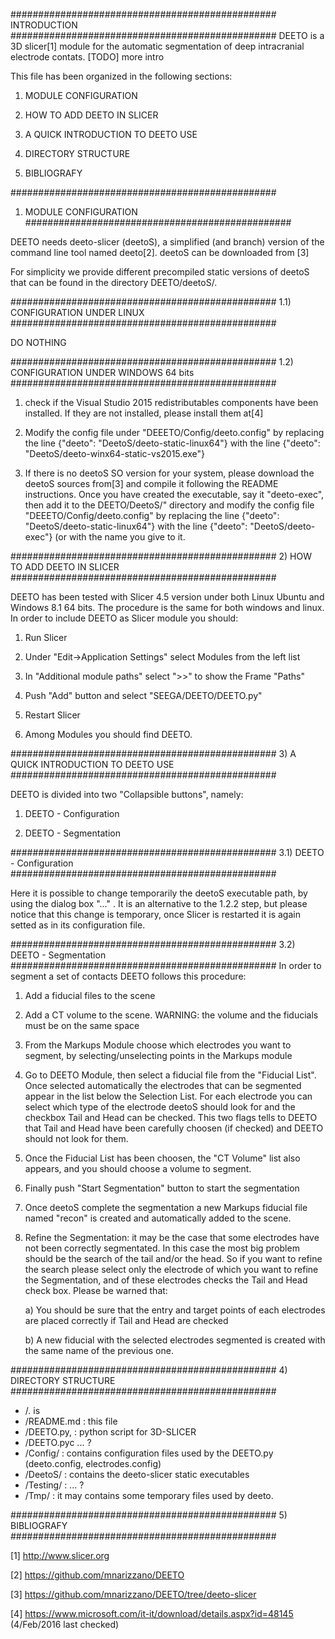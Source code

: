 ################################################
INTRODUCTION
################################################
DEETO is a 3D slicer[1] module for the automatic segmentation of deep
intracranial electrode contats. [TODO] more intro

This file has been organized in the following sections:

1) MODULE CONFIGURATION

2) HOW TO ADD DEETO IN SLICER

3) A QUICK INTRODUCTION TO DEETO USE

4) DIRECTORY STRUCTURE

5) BIBLIOGRAFY

################################################
1) MODULE CONFIGURATION 
################################################

DEETO needs deeto-slicer (deetoS), a simplified (and branch) version of the
command line tool named deeto[2]. deetoS can be downloaded from [3]

For simplicity we provide different precompiled static versions of
deetoS that can be found in the directory DEETO/deetoS/.

################################################
1.1) CONFIGURATION UNDER LINUX
################################################

DO NOTHING

################################################
1.2) CONFIGURATION UNDER WINDOWS 64 bits
################################################
1) check if the Visual Studio 2015 redistributables components have
   been installed. If they are not installed, please install them at[4] 

2) Modify the config file under "DEEETO/Config/deeto.config" by
   replacing the line
      {"deeto": "DeetoS/deeto-static-linux64"} 
   with the line
      {"deeto": "DeetoS/deeto-winx64-static-vs2015.exe"}

3) If there is no deetoS SO version for your system, please download
   the deetoS sources from[3] and compile it following the README
   instructions. Once you have created the executable, say it
   "deeto-exec", then add it to the DEETO/DeetoS/" directory and
   modify the config file "DEEETO/Config/deeto.config" by replacing
   the line
      {"deeto": "DeetoS/deeto-static-linux64"} 
   with the line
      {"deeto": "DeetoS/deeto-exec"} (or with the name you give to it.


################################################
2) HOW TO ADD DEETO IN SLICER
################################################

DEETO has been tested with Slicer 4.5 version under both Linux Ubuntu
and Windows 8.1 64 bits. The procedure is the same for both windows
and linux. In order to include DEETO as Slicer module you should:

1) Run Slicer

2) Under "Edit->Application Settings" select Modules from the left list

3) In "Additional module paths" select ">>" to show the Frame "Paths"

4) Push "Add" button and select "SEEGA/DEETO/DEETO.py"

5) Restart Slicer 

6) Among Modules you should find DEETO.

################################################
3) A QUICK INTRODUCTION TO DEETO USE
################################################

DEETO is divided into two "Collapsible buttons", namely:

1) DEETO - Configuration

2) DEETO - Segmentation

################################################
3.1) DEETO - Configuration
################################################

Here it is possible to change temporarily the deetoS executable path,
by using the dialog box "..." . It is an alternative to the 1.2.2
step, but please notice that this change is temporary, once Slicer is
restarted it is again setted as in its configuration file.

################################################
3.2) DEETO - Segmentation
################################################
In order to segment a set of contacts DEETO follows this procedure:

1) Add a fiducial files to the scene

2) Add a CT volume to the scene. WARNING: the volume and the fiducials
   must be on the same space

3) From the Markups Module choose which electrodes you want to
   segment, by selecting/unselecting points in the Markups module

4) Go to DEETO Module, then select a fiducial file from the "Fiducial
   List". Once selected automatically the electrodes that can be
   segmented appear in the list below the Selection List.  For each
   electrode you can select which type of the electrode deetoS should
   look for and the checkbox Tail and Head can be checked. This two
   flags tells to DEETO that Tail and Head have been carefully choosen
   (if checked) and DEETO should not look for them. 
   
5) Once the Fiducial List has been choosen, the "CT Volume" list also
   appears, and you should choose a volume to segment.

6) Finally push "Start Segmentation" button to start the segmentation

7) Once deetoS complete the segmentation a new Markups fiducial file
   named "recon" is created and automatically added to the scene.

8) Refine the Segmentation: it may be the case that some electrodes
   have not been correctly segmentated. In this case the most big
   problem should be the search of the tail and/or the head. So if you
   want to refine the search please select only the electrode of which
   you want to refine the Segmentation, and of these electrodes checks
   the Tail and Head check box. Please be warned that:

   a) You should be sure that the entry and target points of each
      electrodes are placed correctly if Tail and Head are checked

   b) A new fiducial with the selected electrodes segmented is created
      with the same name of the previous one.

################################################
4) DIRECTORY STRUCTURE
################################################


- /. is <home> 
- <home>/README.md : this file
- <home>/DEETO.py, : python script for 3D-SLICER
- <home>/DEETO.pyc ... ?
- <home>/Config/   : contains configuration files used by the DEETO.py (deeto.config, electrodes.config)
- <home>/DeetoS/   : contains the deeto-slicer static executables 
- <home>/Testing/  : ... ?
- <home>/Tmp/      : it may contains some temporary files used by deeto.   



################################################
5) BIBLIOGRAFY
################################################

[1] http://www.slicer.org

[2] https://github.com/mnarizzano/DEETO

[3] https://github.com/mnarizzano/DEETO/tree/deeto-slicer

[4] https://www.microsoft.com/it-it/download/details.aspx?id=48145
    (4/Feb/2016 last checked)